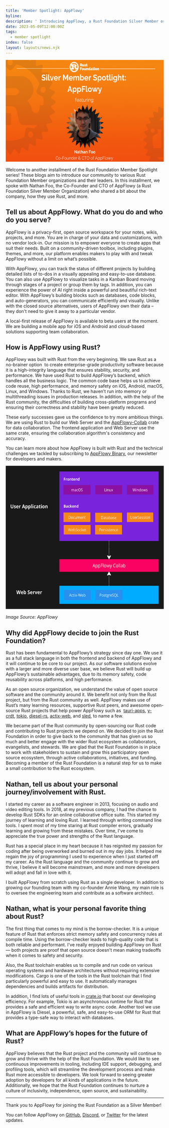 ```yaml
---
title: 'Member Spotlight: AppFlowy'
byline:
description: ' Introducing AppFlowy, a Rust Foundation Silver Member organization.'
date: 2023-05-09T12:00:00Z
tags:
  - member spotlight
index: false
layout: layouts/news.njk
---
```

<img src="/img/news/2023-05-09-appflowy-member-spotlight/appflowy.png" width="580" height="324" alt="Member Spotlight: AppFlowy Featuring Co-Founder &amp; CTO Nathan Foo" title="AppFlowy Member Spotlight Featuring Co-Founder &amp; CTO Nathan Foo" />

Welcome to another installment of the Rust Foundation Member Spotlight series! These blogs aim to introduce our community to various Rust Foundation Member organizations and their leaders. In this installment, we spoke with Nathan Foo, the Co-Founder and CTO of AppFlowy (a Rust Foundation Silver Member Organization) who shared a bit about the company, how they use Rust, and more.&nbsp;

## **Tell us about AppFlowy. What do you do and who do you serve?**

AppFlowy is a privacy-first, open source workspace for your notes, wikis, projects, and more. You are in charge of your data and customizations, with no vendor lock-in. Our mission is to empower everyone to create apps that suit their needs. Built on a community-driven toolbox, including plugins, themes, and more, our platform enables makers to play with and tweak AppFlowy without a limit on what’s possible.

With AppFlowy, you can track the status of different projects by building detailed lists of to-dos in a visually appealing and easy-to-use database. You can also use AppFlowy to visualize tasks in a Kanban Board moving through stages of a project or group them by tags. In addition, you can experience the power of AI right inside a powerful and beautiful rich-text editor. With AppFlowy’s building blocks such as databases, code blocks, and auto-generators, you can communicate efficiently and visually. Unlike with the closed source alternatives, users of AppFlowy own their data – they don't need to give it away to a particular vendor.

A local-first release of AppFlowy is available to beta users at the moment. We are building a mobile app for iOS and Android and cloud-based solutions supporting team collaboration.&nbsp;&nbsp;

## **How is AppFlowy using Rust?**

AppFlowy was built with Rust from the very beginning. We saw Rust as a no-brainer option&nbsp; to create enterprise-grade productivity software because it is a high-integrity language that ensures stability, security, and performance. We have used Rust to build AppFlowy’s backend, which handles all the business logic. The common code base helps us to achieve code reuse, high performance, and memory safety on iOS, Android, macOS, Linux, and Windows. Thanks to Rust, we haven’t run into memory or multithreading issues in production releases. In addition, with the help of the Rust community, the difficulties of building cross-platform programs and ensuring their correctness and stability have been greatly reduced.

These early successes gave us the confidence to try more ambitious things. We are using Rust to build our Web Server and the [<u>AppFlowy-Collab</u>](https://github.com/AppFlowy-IO/AppFlowy-Collab) crate for data collaboration. The frontend application and Web Server use the same crate, ensuring the collaboration algorithm's consistency and accuracy.

You can learn more about how AppFlowy is built with Rust and the technical challenges we tackled by subscribing to [<u>AppFlowy Binary</u>](https://blog-appflowy.ghost.io/), our newsletter for developers and makers.

<img src="/img/news/2023-05-09-appflowy-member-spotlight/appflowy-diagram.png" width="580" height="456" alt="AppFlowy Architecture Rust" title="AppFlowy Architecture" />

*Image Source: AppFlowy*

## **Why did AppFlowy decide to join the Rust Foundation?**

Rust has been fundamental to AppFlowy’s strategy since day one. We use it as a full stack language in both the frontend and backend of AppFlowy and it will continue to be core to our project. As our software solutions evolve with a larger and more diverse user base, we believe Rust will build up AppFlowy’s sustainable advantages, due to its memory safety, code reusability across platforms, and high performance.

As an open source organization, we understand the value of open source software and the community around it. We benefit not only from the Rust project, but from the Rust community as well. AppFlowy makes use of Rust’s many learning resources, supportive Rust peers, and awesome open-source Rust projects that help power AppFlowy such as &nbsp;[<u>tauri-apps</u>](https://github.com/tauri-apps/tauri),&nbsp;[<u>y-crdt</u>](https://github.com/y-crdt/y-crdt),&nbsp;[<u>tokio</u>](https://github.com/tokio-rs/tokio),&nbsp;[<u>diesel-rs</u>](https://github.com/diesel-rs/diesel),&nbsp;[<u>actix-web</u>](https://github.com/actix/actix-web), and&nbsp;[<u>sled</u>](https://github.com/spacejam/sled), to name a few.

We became part of the Rust community by open-sourcing our Rust code and contributing to Rust projects we depend on. We decided to join the Rust Foundation in order to give back to the community that has given us so much and better engage with the wider Rust ecosystem as collaborators, evangelists, and stewards. We are glad that the Rust Foundation is in place to work with stakeholders to sustain and grow this participatory open source ecosystem, through active collaborations, initiatives, and funding. Becoming a member of the Rust Foundation is a natural step for us to make a small contribution to the Rust ecosystem.

## **Nathan, tell us about your personal journey/involvement with Rust.**

I started my career as a software engineer in 2013, focusing on audio and video editing tools. In 2018, at my previous company, I had the chance to develop Rust SDKs for an online collaborative office suite. This started my journey of learning and loving Rust. I learned through writing command line tools. I spent most of my time staring at Rust compiler errors, gradually learning and growing from these mistakes. Over time, I've come to appreciate the true power and strengths of the Rust language.

Rust has a special place in my heart because it has reignited my passion for coding after being overworked and burned out in my day jobs. It helped me regain the joy of programming I used to experience when I just started off my career. As the Rust language and the community continue to grow and thrive, I believe it will become mainstream, and more and more developers will adopt and fall in love with it.

I built AppFlowy from scratch using Rust as a single developer. In addition to growing our founding team with my co-founder Annie Wang, my main role is to oversee the engineering team and contribute as a software architect.

## **Nathan, what is your personal favorite thing about Rust?**

The first thing that comes to my mind is the borrow-checker. It is a unique feature of Rust that enforces strict memory safety and concurrency rules at compile time. Using the borrow-checker leads to high-quality code that is both reliable and performant. I've really enjoyed building AppFlowy on Rust — both projects are proof that open source doesn't mean making tradeoffs when it comes to safety and security.

Also, the Rust toolchain enables us to compile and run code on various operating systems and hardware architectures without requiring extensive modifications. Cargo is one of the tools in the Rust toolchain that I find particularly powerful and easy to use. It automatically manages dependencies and builds artifacts for distribution.&nbsp;

In addition, I find lots of useful tools in&nbsp;[<u>crate.io</u>](http://crate.io) that boost our developing efficiency. For example, Tokio is an asynchronous runtime for Rust that provides a safe and efficient way to write async code. Another tool we use in AppFlowy is Diesel, a powerful, safe, and easy-to-use ORM for Rust that provides a type-safe way to interact with databases.&nbsp;

## **What are AppFlowy’s hopes for the future of Rust?**

AppFlowy believes that the Rust project and the community will continue to grow and thrive with the help of the Rust Foundation. We would like to see continuous improvements in tooling, including IDE support, debugging, and profiling tools, which will streamline the development process and make Rust more accessible to developers. We look forward to seeing greater adoption by developers for all kinds of applications in the future. Additionally, we hope that the Rust Foundation continues to nurture a culture of inclusivity, independence, open source, and sustainability.

---

Thank you to AppFlowy for joining the Rust Foundation as a Silver Member!

You can follow AppFlowy on [<u>GitHub</u>](https://github.com/AppFlowy-IO/AppFlowy), [<u>Discord</u>](https://discord.gg/9Q2xaN37tV), or [<u>Twitter</u>](https://twitter.com/appflowy) for the latest updates.